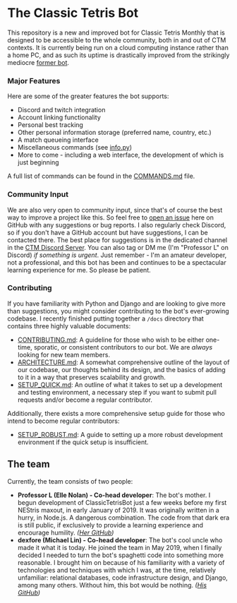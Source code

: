 # The Classic Tetris Bot

This repository is a new and improved bot for Classic Tetris Monthly that is designed to be accessible to the whole community, both in and out of CTM contexts.  It is currently being run on a cloud computing instance rather than a home PC, and as such its uptime is drastically improved from the strikingly mediocre [former bot](https://github.com/professor-l/lsq-bot).

### Major Features

Here are some of the greater features the bot supports:

* Discord and twitch integration
* Account linking functionality
* Personal best tracking
* Other personal information storage (preferred name, country, etc.)
* A match queueing interface
* Miscellaneous commands (see [info.py](https://github.com/professor-l/classic-tetris-project/blob/master/classic_tetris_project/commands/info.py))
* More to come - including a web interface, the development of which is just beginning

A full list of commands can be found in the [COMMANDS.md](https://github.com/professor-l/classic-tetris-project/blob/master/docs/COMMANDS.md) file.

### Community Input

We are also very open to community input, since that's of course the best way to improve a project like this. So feel free to [open an issue](https://github.com/professor-l/classic-tetris-project/issues) here on GitHub with any suggestions or bug reports. I also regularly check Discord, so if you don't have a GitHub account but have suggestions, I can be contacted there. The best place for suggestions is in the dedicated channel in the [CTM Discord Server](https://discord.gg/SYP37aV). You can also tag or DM me (I'm "Professor L" on Discord) _if something is urgent_. Just remember - I'm an amateur developer, not a professional, and this bot has been and continues to be a spectacular learning experience for me. So please be patient.

### Contributing

If you have familiarity with Python and Django and are looking to give more than suggestions, you might consider contributing to the bot's ever-growing codebase. I recently finished putting together a `/docs` directory that contains three highly valuable documents:

* [CONTRIBUTING.md](https://github.com/professor-l/classic-tetris-project/blob/master/docs/CONTRIBUTING.md): A guideline for those who wish to be either one-time, sporatic, or consistent contributors to our bot. We are _always_ looking for new team members.
* [ARCHITECTURE.md](https://github.com/professor-l/classic-tetris-project/blob/master/docs/ARCHITECTURE.md): A somewhat comprehensive outline of the layout of our codebase, our thoughts behind its design, and the basics of adding to it in a way that preserves scalability and growth.
* [SETUP_QUICK.md](https://github.com/professor-l/classic-tetris-project/blob/master/docs/SETUP_QUICK.md): An outline of what it takes to set up a development and testing environment, a necessary step if you want to submit pull requests and/or become a regular contributor.

Additionally, there exists a more comprehensive setup guide for those who intend to become regular contributors:
* [SETUP_ROBUST.md](https://github.com/professor-l/classic-tetris-project/blob/master/docs/SETUP_ROBUST.md): A guide to setting up a more robust development environment if the quick setup is insufficient.

## The team

Currently, the team consists of two people:

* **Professor L (Elle Nolan) - Co-head developer**: The bot's mother. I begun development of ClassicTetrisBot just a few weeks before my first NEStris maxout, in early January of 2019. It was originally written in a hurry, in Node.js. A dangerous combination. The code from that dark era is still public, if exclusively to provide a learning experience and encourage humility. _([Her GitHub](https://github.com/professor-l))_
* **dexfore (Michael Lin) - Co-head developer**: The bot's cool uncle who made it what it is today. He joined the team in May 2019, when I finally decided I needed to turn the bot's spaghetti code into something more reasonable. I brought him on because of his familiarity with a variety of technologies and techniques with which I was, at the time, relatively unfamiliar: relational databases, code infrastructure design, and Django, among many others. Without him, this bot would be nothing. _([His GitHub](https://github.com/michaelelin))_
